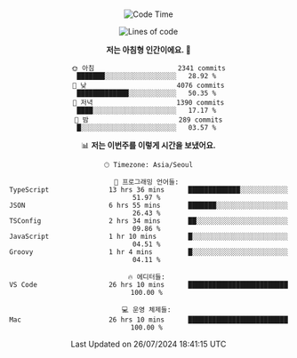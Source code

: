 <div align="center">

<br />

 <!--START_SECTION:waka-->
![Code Time](http://img.shields.io/badge/Code%20Time-2%2C841%20hrs%203%20mins-blue)

![Lines of code](https://img.shields.io/badge/%EC%A0%80%EB%8A%94%20%EC%97%AC%ED%83%9C%EA%B9%8C%EC%A7%80%20-4.3%20million%20%EC%A4%84%EC%9D%98%20%EC%BD%94%EB%93%9C%EB%A5%BC%20%EC%9E%91%EC%84%B1%ED%96%88%EC%96%B4%EC%9A%94.-blue)

**저는 아침형 인간이에요. 🐤** 

```text
🌞 아침                     2341 commits        ███████░░░░░░░░░░░░░░░░░░   28.92 % 
🌆 낮　                     4076 commits        █████████████░░░░░░░░░░░░   50.35 % 
🌃 저녁                     1390 commits        ████░░░░░░░░░░░░░░░░░░░░░   17.17 % 
🌙 밤　                     289 commits         █░░░░░░░░░░░░░░░░░░░░░░░░   03.57 % 
```


📊 **저는 이번주를 이렇게 시간을 보냈어요.** 

```text
🕑︎ Timezone: Asia/Seoul

💬 프로그래밍 언어들: 
TypeScript               13 hrs 36 mins      █████████████░░░░░░░░░░░░   51.97 % 
JSON                     6 hrs 55 mins       ███████░░░░░░░░░░░░░░░░░░   26.43 % 
TSConfig                 2 hrs 34 mins       ██░░░░░░░░░░░░░░░░░░░░░░░   09.86 % 
JavaScript               1 hr 10 mins        █░░░░░░░░░░░░░░░░░░░░░░░░   04.51 % 
Groovy                   1 hr 4 mins         █░░░░░░░░░░░░░░░░░░░░░░░░   04.11 % 

🔥 에디터들: 
VS Code                  26 hrs 10 mins      █████████████████████████   100.00 % 

💻 운영 체제들: 
Mac                      26 hrs 10 mins      █████████████████████████   100.00 % 
```


 Last Updated on 26/07/2024 18:41:15 UTC
<!--END_SECTION:waka-->

</div>
